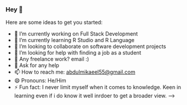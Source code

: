 ### Hey 👋

Here are some ideas to get you started:

- 🔭 I’m currently working on Full Stack Development
- 🌱 I’m currently learning R Studio and R Language
- 👯 I’m looking to collaborate on software development projects 
- 🤔 I’m looking for help with finding a job as a student
- 💼 Any freelance work? email :)
- 💬 Ask for any help
- 📫 How to reach me: abdulmikaeel55@gmail.com
- 😄 Pronouns: He/Him
- ⚡ Fun fact: I never limit myself when it comes to knowledge. Keen in learning even if i do know it well inrdoer to get a broader view.
-->
